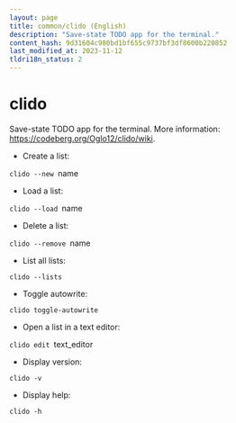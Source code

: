 ```yaml
---
layout: page
title: common/clido (English)
description: "Save-state TODO app for the terminal."
content_hash: 9d31604c980bd1bf655c9737bf3df8600b220852
last_modified_at: 2023-11-12
tldri18n_status: 2
---
```

# clido

Save-state TODO app for the terminal.
More information: <https://codeberg.org/Oglo12/clido/wiki>.

- Create a list:

`clido --new `<span class="tldr-var badge badge-pill bg-dark-lm bg-white-dm text-white-lm text-dark-dm font-weight-bold">name</span>

- Load a list:

`clido --load `<span class="tldr-var badge badge-pill bg-dark-lm bg-white-dm text-white-lm text-dark-dm font-weight-bold">name</span>

- Delete a list:

`clido --remove `<span class="tldr-var badge badge-pill bg-dark-lm bg-white-dm text-white-lm text-dark-dm font-weight-bold">name</span>

- List all lists:

`clido --lists`

- Toggle autowrite:

`clido toggle-autowrite`

- Open a list in a text editor:

`clido edit `<span class="tldr-var badge badge-pill bg-dark-lm bg-white-dm text-white-lm text-dark-dm font-weight-bold">text_editor</span>

- Display version:

`clido -v`

- Display help:

`clido -h`
